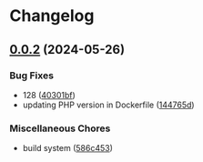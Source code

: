 # Changelog

## [0.0.2](https://github.com/The-IT-Dept/roadmap/compare/v0.0.1...v0.0.2) (2024-05-26)


### Bug Fixes

* 128 ([40301bf](https://github.com/The-IT-Dept/roadmap/commit/40301bf59184f3a1f7634f1cc4881f41dd5ab21a))
* updating PHP version in Dockerfile ([144765d](https://github.com/The-IT-Dept/roadmap/commit/144765d9bcebd85eec3ad2e3399e3a04cd033f4c))


### Miscellaneous Chores

* build system ([586c453](https://github.com/The-IT-Dept/roadmap/commit/586c453d5318fdb1c0ee7c45af1aa96fd1522371))
